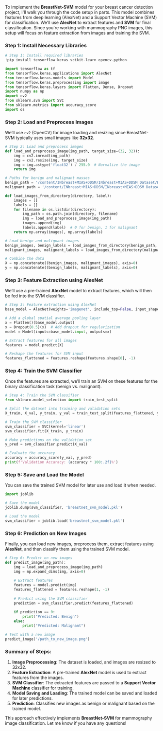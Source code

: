To implement the **BreastNet-SVM** model for your breast cancer detection project, I'll walk you through the code setup in parts. This model combines features from deep learning (AlexNet) and a Support Vector Machine (SVM) for classification. We'll use **AlexNet** to extract features and **SVM** for final classification. Since you're working with mammography PNG images, this setup will focus on feature extraction from images and training the SVM.

### **Step 1: Install Necessary Libraries**

```python
# Step 1: Install required libraries
!pip install tensorflow keras scikit-learn opencv-python

import tensorflow as tf
from tensorflow.keras.applications import AlexNet
from tensorflow.keras.models import Model
from tensorflow.keras.preprocessing import image
from tensorflow.keras.layers import Flatten, Dense, Dropout
import numpy as np
import cv2
from sklearn.svm import SVC
from sklearn.metrics import accuracy_score
import os
```

### **Step 2: Load and Preprocess Images**

We’ll use `cv2` (OpenCV) for image loading and resizing since BreastNet-SVM typically uses small images like **32x32**.

```python
# Step 2: Load and preprocess images
def load_and_preprocess_image(img_path, target_size=(32, 32)):
    img = cv2.imread(img_path)
    img = cv2.resize(img, target_size)
    img = img.astype('float32') / 255.0  # Normalize the image
    return img

# Paths for benign and malignant masses
benign_path = '/content/INbreast+MIAS+DDSM/INbreast+MIAS+DDSM Dataset/Benign Masses'
malignant_path = '/content/INbreast+MIAS+DDSM/INbreast+MIAS+DDSM Dataset/Malignant Masses'

def load_images_from_directory(directory, label):
    images = []
    labels = []
    for filename in os.listdir(directory):
        img_path = os.path.join(directory, filename)
        img = load_and_preprocess_image(img_path)
        images.append(img)
        labels.append(label)  # 0 for benign, 1 for malignant
    return np.array(images), np.array(labels)

# Load benign and malignant images
benign_images, benign_labels = load_images_from_directory(benign_path, 0)
malignant_images, malignant_labels = load_images_from_directory(malignant_path, 1)

# Combine the data
X = np.concatenate((benign_images, malignant_images), axis=0)
y = np.concatenate((benign_labels, malignant_labels), axis=0)
```

### **Step 3: Feature Extraction using AlexNet**

We’ll use a pre-trained **AlexNet** model to extract features, which will then be fed into the SVM classifier.

```python
# Step 3: Feature extraction using AlexNet
base_model = AlexNet(weights='imagenet', include_top=False, input_shape=(32, 32, 3))

# Add a global spatial average pooling layer
x = Flatten()(base_model.output)
x = Dropout(0.5)(x)  # Add dropout for regularization
model = Model(inputs=base_model.input, outputs=x)

# Extract features for all images
features = model.predict(X)

# Reshape the features for SVM input
features_flattened = features.reshape(features.shape[0], -1)
```

### **Step 4: Train the SVM Classifier**

Once the features are extracted, we’ll train an SVM on these features for the binary classification task (benign vs. malignant).

```python
# Step 4: Train the SVM classifier
from sklearn.model_selection import train_test_split

# Split the dataset into training and validation sets
X_train, X_val, y_train, y_val = train_test_split(features_flattened, y, test_size=0.2, random_state=42)

# Train the SVM classifier
svm_classifier = SVC(kernel='linear')
svm_classifier.fit(X_train, y_train)

# Make predictions on the validation set
y_pred = svm_classifier.predict(X_val)

# Evaluate the accuracy
accuracy = accuracy_score(y_val, y_pred)
print(f'Validation Accuracy: {accuracy * 100:.2f}%')
```

### **Step 5: Save and Load the Model**

You can save the trained SVM model for later use and load it when needed.

```python
import joblib

# Save the model
joblib.dump(svm_classifier, 'breastnet_svm_model.pkl')

# Load the model
svm_classifier = joblib.load('breastnet_svm_model.pkl')
```

### **Step 6: Prediction on New Images**

Finally, you can load new images, preprocess them, extract features using **AlexNet**, and then classify them using the trained SVM model.

```python
# Step 6: Predict on new images
def predict_image(img_path):
    img = load_and_preprocess_image(img_path)
    img = np.expand_dims(img, axis=0)
    
    # Extract features
    features = model.predict(img)
    features_flattened = features.reshape(1, -1)
    
    # Predict using the SVM classifier
    prediction = svm_classifier.predict(features_flattened)
    
    if prediction == 0:
        print("Predicted: Benign")
    else:
        print("Predicted: Malignant")

# Test with a new image
predict_image('/path_to_new_image.png')
```

### **Summary of Steps**:
1. **Image Preprocessing**: The dataset is loaded, and images are resized to 32x32.
2. **Feature Extraction**: A pre-trained **AlexNet** model is used to extract features from the images.
3. **SVM Classifier**: The extracted features are passed to a **Support Vector Machine** classifier for training.
4. **Model Saving and Loading**: The trained model can be saved and loaded for later predictions.
5. **Prediction**: Classifies new images as benign or malignant based on the trained model.

This approach effectively implements **BreastNet-SVM** for mammography image classification. Let me know if you have any questions!
